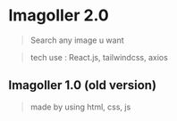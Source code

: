 # Imagoller 2.0

> Search any image u want

>tech use : React.js, tailwindcss, axios

## Imagoller 1.0 (old version)

> made by using html, css, js
